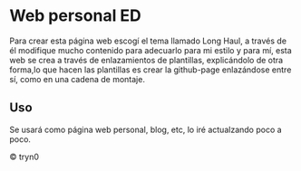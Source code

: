 # Web personal ED
Para crear esta página web escogí el tema llamado Long Haul, a través de él modifique mucho contenido para adecuarlo para mi estilo y para mí, esta web se crea a través de enlazamientos de plantillas, explicándolo de otra forma,lo que hacen las plantillas es crear la github-page enlazándose entre sí, como en una cadena de montaje.

## Uso
Se usará como página web personal, blog, etc, lo iré actualzando poco a poco.

&copy; tryn0
